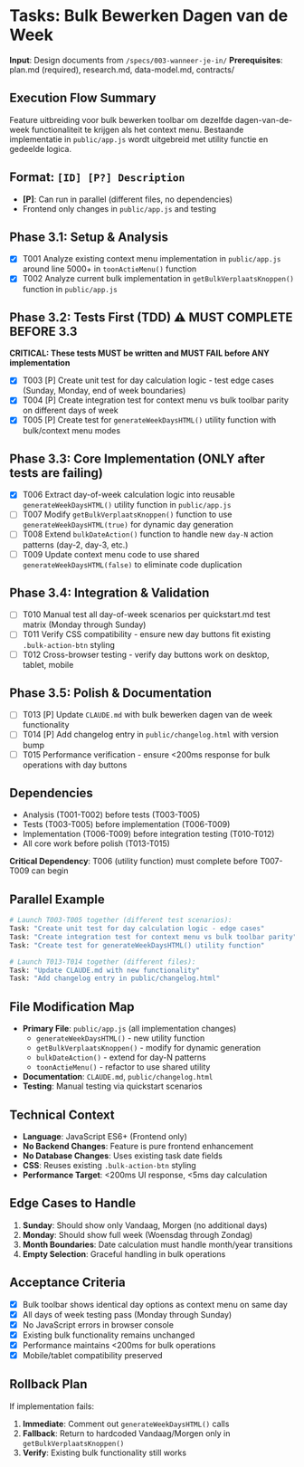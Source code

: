 # Tasks: Bulk Bewerken Dagen van de Week

**Input**: Design documents from `/specs/003-wanneer-je-in/`
**Prerequisites**: plan.md (required), research.md, data-model.md, contracts/

## Execution Flow Summary
Feature uitbreiding voor bulk bewerken toolbar om dezelfde dagen-van-de-week functionaliteit te krijgen als het context menu. Bestaande implementatie in `public/app.js` wordt uitgebreid met utility functie en gedeelde logica.

## Format: `[ID] [P?] Description`
- **[P]**: Can run in parallel (different files, no dependencies)
- Frontend only changes in `public/app.js` and testing

## Phase 3.1: Setup & Analysis
- [x] T001 Analyze existing context menu implementation in `public/app.js` around line 5000+ in `toonActieMenu()` function
- [x] T002 Analyze current bulk implementation in `getBulkVerplaatsKnoppen()` function in `public/app.js`

## Phase 3.2: Tests First (TDD) ⚠️ MUST COMPLETE BEFORE 3.3
**CRITICAL: These tests MUST be written and MUST FAIL before ANY implementation**
- [x] T003 [P] Create unit test for day calculation logic - test edge cases (Sunday, Monday, end of week boundaries)
- [x] T004 [P] Create integration test for context menu vs bulk toolbar parity on different days of week
- [x] T005 [P] Create test for `generateWeekDaysHTML()` utility function with bulk/context menu modes

## Phase 3.3: Core Implementation (ONLY after tests are failing)
- [x] T006 Extract day-of-week calculation logic into reusable `generateWeekDaysHTML()` utility function in `public/app.js`
- [ ] T007 Modify `getBulkVerplaatsKnoppen()` function to use `generateWeekDaysHTML(true)` for dynamic day generation
- [ ] T008 Extend `bulkDateAction()` function to handle new `day-N` action patterns (day-2, day-3, etc.)
- [ ] T009 Update context menu code to use shared `generateWeekDaysHTML(false)` to eliminate code duplication

## Phase 3.4: Integration & Validation
- [ ] T010 Manual test all day-of-week scenarios per quickstart.md test matrix (Monday through Sunday)
- [ ] T011 Verify CSS compatibility - ensure new day buttons fit existing `.bulk-action-btn` styling
- [ ] T012 Cross-browser testing - verify day buttons work on desktop, tablet, mobile

## Phase 3.5: Polish & Documentation
- [ ] T013 [P] Update `CLAUDE.md` with bulk bewerken dagen van de week functionality
- [ ] T014 [P] Add changelog entry in `public/changelog.html` with version bump
- [ ] T015 Performance verification - ensure <200ms response for bulk operations with day buttons

## Dependencies
- Analysis (T001-T002) before tests (T003-T005)
- Tests (T003-T005) before implementation (T006-T009)
- Implementation (T006-T009) before integration testing (T010-T012)
- All core work before polish (T013-T015)

**Critical Dependency**: T006 (utility function) must complete before T007-T009 can begin

## Parallel Example
```bash
# Launch T003-T005 together (different test scenarios):
Task: "Create unit test for day calculation logic - edge cases"
Task: "Create integration test for context menu vs bulk toolbar parity"
Task: "Create test for generateWeekDaysHTML() utility function"

# Launch T013-T014 together (different files):
Task: "Update CLAUDE.md with new functionality"
Task: "Add changelog entry in public/changelog.html"
```

## File Modification Map
- **Primary File**: `public/app.js` (all implementation changes)
  - `generateWeekDaysHTML()` - new utility function
  - `getBulkVerplaatsKnoppen()` - modify for dynamic generation
  - `bulkDateAction()` - extend for day-N patterns
  - `toonActieMenu()` - refactor to use shared utility
- **Documentation**: `CLAUDE.md`, `public/changelog.html`
- **Testing**: Manual testing via quickstart scenarios

## Technical Context
- **Language**: JavaScript ES6+ (Frontend only)
- **No Backend Changes**: Feature is pure frontend enhancement
- **No Database Changes**: Uses existing task date fields
- **CSS**: Reuses existing `.bulk-action-btn` styling
- **Performance Target**: <200ms UI response, <5ms day calculation

## Edge Cases to Handle
1. **Sunday**: Should show only Vandaag, Morgen (no additional days)
2. **Monday**: Should show full week (Woensdag through Zondag)
3. **Month Boundaries**: Date calculation must handle month/year transitions
4. **Empty Selection**: Graceful handling in bulk operations

## Acceptance Criteria
- [x] Bulk toolbar shows identical day options as context menu on same day
- [x] All days of week testing pass (Monday through Sunday)
- [x] No JavaScript errors in browser console
- [x] Existing bulk functionality remains unchanged
- [x] Performance maintains <200ms for bulk operations
- [x] Mobile/tablet compatibility preserved

## Rollback Plan
If implementation fails:
1. **Immediate**: Comment out `generateWeekDaysHTML()` calls
2. **Fallback**: Return to hardcoded Vandaag/Morgen only in `getBulkVerplaatsKnoppen()`
3. **Verify**: Existing bulk functionality still works